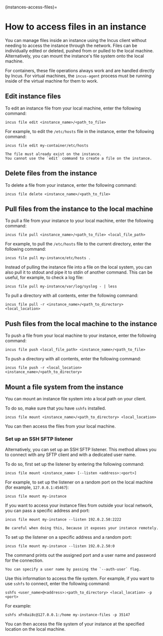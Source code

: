 (instances-access-files)=
# How to access files in an instance

You can manage files inside an instance using the Incus client without needing to access the instance through the network.
Files can be individually edited or deleted, pushed from or pulled to the local machine.
Alternatively, you can mount the instance's file system onto the local machine.

For containers, these file operations always work and are handled directly by Incus.
For virtual machines, the `incus-agent` process must be running inside of the virtual machine for them to work.

## Edit instance files

To edit an instance file from your local machine, enter the following command:

    incus file edit <instance_name>/<path_to_file>

For example, to edit the `/etc/hosts` file in the instance, enter the following command:

    incus file edit my-container/etc/hosts

```{note}
The file must already exist on the instance.
You cannot use the `edit` command to create a file on the instance.
```

## Delete files from the instance

To delete a file from your instance, enter the following command:

    incus file delete <instance_name>/<path_to_file>

## Pull files from the instance to the local machine

To pull a file from your instance to your local machine, enter the following command:

    incus file pull <instance_name>/<path_to_file> <local_file_path>

For example, to pull the `/etc/hosts` file to the current directory, enter the following command:

    incus file pull my-instance/etc/hosts .

Instead of pulling the instance file into a file on the local system, you can also pull it to stdout and pipe it to stdin of another command.
This can be useful, for example, to check a log file:

    incus file pull my-instance/var/log/syslog - | less

To pull a directory with all contents, enter the following command:

    incus file pull -r <instance_name>/<path_to_directory> <local_location>

## Push files from the local machine to the instance

To push a file from your local machine to your instance, enter the following command:

    incus file push <local_file_path> <instance_name>/<path_to_file>

To push a directory with all contents, enter the following command:

    incus file push -r <local_location> <instance_name>/<path_to_directory>

## Mount a file system from the instance

You can mount an instance file system into a local path on your client.

To do so, make sure that you have `sshfs` installed.

    incus file mount <instance_name>/<path_to_directory> <local_location>

You can then access the files from your local machine.

### Set up an SSH SFTP listener

Alternatively, you can set up an SSH SFTP listener.
This method allows you to connect with any SFTP client and with a dedicated user name.

To do so, first set up the listener by entering the following command:

    incus file mount <instance_name> [--listen <address>:<port>]

For example, to set up the listener on a random port on the local machine (for example, `127.0.0.1:45467`):

    incus file mount my-instance

If you want to access your instance files from outside your local network, you can pass a specific address and port:

    incus file mount my-instance --listen 192.0.2.50:2222

```{caution}
Be careful when doing this, because it exposes your instance remotely.
```

To set up the listener on a specific address and a random port:

    incus file mount my-instance --listen 192.0.2.50:0

The command prints out the assigned port and a user name and password for the connection.

```{tip}
You can specify a user name by passing the `--auth-user` flag.
```

Use this information to access the file system.
For example, if you want to use `sshfs` to connect, enter the following command:

    sshfs <user_name>@<address>:<path_to_directory> <local_location> -p <port>

For example:

    sshfs xFn8ai8c@127.0.0.1:/home my-instance-files -p 35147

You can then access the file system of your instance at the specified location on the local machine.

